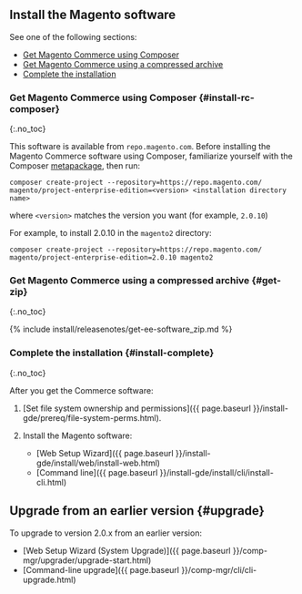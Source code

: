 
## Install the Magento software

See one of the following sections:

*	[Get Magento Commerce using Composer](#install-rc-composer)
*	[Get Magento Commerce using a compressed archive](#get-zip)
*	[Complete the installation](#install-complete)

### Get Magento Commerce using Composer {#install-rc-composer}
{:.no_toc}

This software is available from `repo.magento.com`. Before installing the Magento Commerce software using Composer, familiarize yourself with the Composer [metapackage]({{page.baseurl}}/install-gde/prereq/integrator_install.html), then run:

	composer create-project --repository=https://repo.magento.com/ magento/project-enterprise-edition=<version> <installation directory name>

where `<version>` matches the version you want (for example, `2.0.10`)

For example, to install 2.0.10 in the `magento2` directory:

	composer create-project --repository=https://repo.magento.com/ magento/project-enterprise-edition=2.0.10 magento2

### Get Magento Commerce using a compressed archive {#get-zip}
{:.no_toc}

{% include install/releasenotes/get-ee-software_zip.md %}

### Complete the installation {#install-complete}
{:.no_toc}

After you get the Commerce software:

1.	[Set file system ownership and permissions]({{ page.baseurl }}/install-gde/prereq/file-system-perms.html).
2.	Install the Magento software:

	*	[Web Setup Wizard]({{ page.baseurl }}/install-gde/install/web/install-web.html)
	*	[Command line]({{ page.baseurl }}/install-gde/install/cli/install-cli.html)

## Upgrade from an earlier version {#upgrade}

To upgrade to version 2.0.x from an earlier version:

*	[Web Setup Wizard (System Upgrade)]({{ page.baseurl }}/comp-mgr/upgrader/upgrade-start.html)
*	[Command-line upgrade]({{ page.baseurl }}/comp-mgr/cli/cli-upgrade.html)
